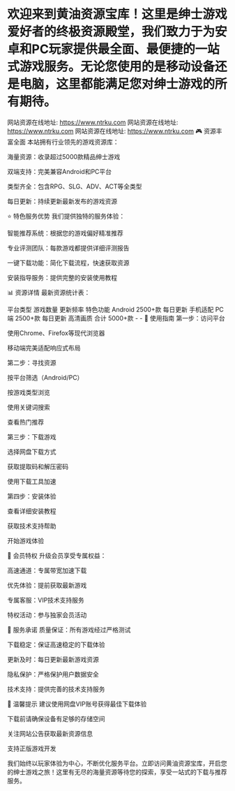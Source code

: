 # 欢迎来到黄油资源宝库！这里是绅士游戏爱好者的终极资源殿堂，我们致力于为安卓和PC玩家提供最全面、最便捷的一站式游戏服务。无论您使用的是移动设备还是电脑，这里都能满足您对绅士游戏的所有期待。
网站资源在线地址: https://www.ntrku.com 
网站资源在线地址: https://www.ntrku.com
网站资源在线地址: https://www.ntrku.com
🎮 资源丰富全面
本站拥有行业领先的游戏资源库：

海量资源：收录超过5000款精品绅士游戏

双端支持：完美兼容Android和PC平台

类型齐全：包含RPG、SLG、ADV、ACT等全类型

每日更新：持续更新最新发布的游戏资源

⭐ 特色服务优势
我们提供独特的服务体验：

智能推荐系统：根据您的游戏偏好精准推荐

专业评测团队：每款游戏都提供详细评测报告

一键下载功能：简化下载流程，快速获取资源

安装指导服务：提供完整的安装使用教程

📊 资源详情
最新资源统计表：

平台类型	游戏数量	更新频率	特色功能
Android	2500+款	每日更新	手机适配
PC端	2500+款	每日更新	高清画质
合计	5000+款	-	-
🚀 使用指南
第一步：访问平台

使用Chrome、Firefox等现代浏览器

移动端完美适配响应式布局

第二步：寻找资源

按平台筛选（Android/PC）

按游戏类型浏览

使用关键词搜索

查看热门推荐

第三步：下载游戏

选择网盘下载方式

获取提取码和解压密码

使用下载工具加速

第四步：安装体验

查看详细安装教程

获取技术支持帮助

开始游戏体验

💎 会员特权
升级会员享受专属权益：

高速通道：专属带宽加速下载

优先体验：提前获取最新游戏

专属客服：VIP技术支持服务

特权活动：参与独家会员活动

🌟 服务承诺
质量保证：所有游戏经过严格测试

下载稳定：保证高速稳定的下载体验

更新及时：每日更新最新游戏资源

隐私保护：严格保护用户数据安全

技术支持：提供完善的技术支持服务

📝 温馨提示
建议使用网盘VIP账号获得最佳下载体验

下载前请确保设备有足够的存储空间

关注网站公告获取最新资源信息

支持正版游戏开发

我们始终以玩家体验为中心，不断优化服务平台。立即访问黄油资源宝库，开启您的绅士游戏之旅！这里有无尽的海量资源等待您的探索，享受一站式的下载与推荐服务。
